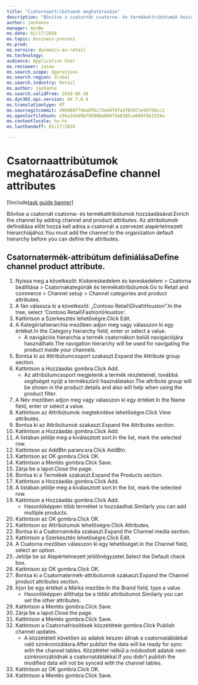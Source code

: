 ```yaml
--- 
title: "Csatornaattribútumok meghatározása"
description: "Bővítse a csatornát csatorna- és termékattribútumok hozzáadásával."
author: jashanno
manager: AnnBe
ms.date: 02/17/2016
ms.topic: business-process
ms.prod: 
ms.service: dynamics-ax-retail
ms.technology: 
audience: Application User
ms.reviewer: josaw
ms.search.scope: Operations
ms.search.region: Global
ms.search.industry: Retail
ms.author: jashanno
ms.search.validFrom: 2016-06-30
ms.dyn365.ops.version: AX 7.0.0
ms.translationtype: HT
ms.sourcegitcommit: d9b080ff46a0fbc73ed4f8fa3f03d71e9d758cc2
ms.openlocfilehash: e56a2da90bf92080a09d79a8285ce609f8e3324a
ms.contentlocale: hu-hu
ms.lasthandoff: 01/17/2018

---
```

# <a name="define-channel-attributes"></a><span data-ttu-id="2773c-103">Csatornaattribútumok meghatározása</span><span class="sxs-lookup"><span data-stu-id="2773c-103">Define channel attributes</span></span>

[!include[task guide banner](../includes/task-guide-banner.md)]

<span data-ttu-id="2773c-104">Bővítse a csatornát csatorna- és termékattribútumok hozzáadásával.</span><span class="sxs-lookup"><span data-stu-id="2773c-104">Enrich the channel by adding channel and product attributes.</span></span> <span data-ttu-id="2773c-105">Az attribútumok definiálása előtt hozzá kell adnia a csatornát a szervezet alapértelmezett hierarchiájához.</span><span class="sxs-lookup"><span data-stu-id="2773c-105">You must add the channel to the organization default hierarchy before you can define the attributes.</span></span>


## <a name="define-channel-product-attribute"></a><span data-ttu-id="2773c-106">Csatornatermék-attribútum definiálása</span><span class="sxs-lookup"><span data-stu-id="2773c-106">Define channel product attribute.</span></span>
1. <span data-ttu-id="2773c-107">Nyissa meg a következőt: Kiskereskedelem és kereskedelem > Csatorna beállítása > Csatornakategóriák és termékattribútumok.</span><span class="sxs-lookup"><span data-stu-id="2773c-107">Go to Retail and commerce > Channel setup > Channel categories and product attributes.</span></span>
2. <span data-ttu-id="2773c-108">A fán válassza ki a következőt: „Contoso Retail\Divat\Houston”.</span><span class="sxs-lookup"><span data-stu-id="2773c-108">In the tree, select 'Contoso Retail\Fashion\Houston'.</span></span>
3. <span data-ttu-id="2773c-109">Kattintson a Szerkesztés lehetőségre.</span><span class="sxs-lookup"><span data-stu-id="2773c-109">Click Edit.</span></span>
4. <span data-ttu-id="2773c-110">A Kategóriahierarchia mezőben adjon meg vagy válasszon ki egy értéket.</span><span class="sxs-lookup"><span data-stu-id="2773c-110">In the Category hierarchy field, enter or select a value.</span></span>
    * <span data-ttu-id="2773c-111">A navigációs hierarchia a termék csatornákon belüli navigációjára használható.</span><span class="sxs-lookup"><span data-stu-id="2773c-111">The navigation hierarchy will be used for navigating the product inside your channels.</span></span>  
5. <span data-ttu-id="2773c-112">Bontsa ki az Attribútumcsoport szakaszt.</span><span class="sxs-lookup"><span data-stu-id="2773c-112">Expand the Attribute group section.</span></span>
6. <span data-ttu-id="2773c-113">Kattintson a Hozzáadás gombra.</span><span class="sxs-lookup"><span data-stu-id="2773c-113">Click Add.</span></span>
    * <span data-ttu-id="2773c-114">Az attribútumcsoport megjelenik a termék részleteinél, továbbá segítséget nyújt a termékszűrő használatakor.</span><span class="sxs-lookup"><span data-stu-id="2773c-114">The attribute group will be shown in the product details and also will help when using the product filter.</span></span>  
7. <span data-ttu-id="2773c-115">A Név mezőben adjon meg vagy válasszon ki egy értéket.</span><span class="sxs-lookup"><span data-stu-id="2773c-115">In the Name field, enter or select a value.</span></span>
8. <span data-ttu-id="2773c-116">Kattintson az Attribútumok megtekintése lehetőségre.</span><span class="sxs-lookup"><span data-stu-id="2773c-116">Click View attributes.</span></span>
9. <span data-ttu-id="2773c-117">Bontsa ki az Attribútumok szakaszt.</span><span class="sxs-lookup"><span data-stu-id="2773c-117">Expand the Attributes section.</span></span>
10. <span data-ttu-id="2773c-118">Kattintson a Hozzáadás gombra.</span><span class="sxs-lookup"><span data-stu-id="2773c-118">Click Add.</span></span>
11. <span data-ttu-id="2773c-119">A listában jelölje meg a kiválasztott sort.</span><span class="sxs-lookup"><span data-stu-id="2773c-119">In the list, mark the selected row.</span></span>
12. <span data-ttu-id="2773c-120">Kattintson az AddBtn parancsra.</span><span class="sxs-lookup"><span data-stu-id="2773c-120">Click AddBtn.</span></span>
13. <span data-ttu-id="2773c-121">Kattintson az OK gombra.</span><span class="sxs-lookup"><span data-stu-id="2773c-121">Click OK.</span></span>
14. <span data-ttu-id="2773c-122">Kattintson a Mentés gombra.</span><span class="sxs-lookup"><span data-stu-id="2773c-122">Click Save.</span></span>
15. <span data-ttu-id="2773c-123">Zárja be a lapot.</span><span class="sxs-lookup"><span data-stu-id="2773c-123">Close the page.</span></span>
16. <span data-ttu-id="2773c-124">Bontsa ki a Termékek szakaszt.</span><span class="sxs-lookup"><span data-stu-id="2773c-124">Expand the Products section.</span></span>
17. <span data-ttu-id="2773c-125">Kattintson a Hozzáadás gombra.</span><span class="sxs-lookup"><span data-stu-id="2773c-125">Click Add.</span></span>
18. <span data-ttu-id="2773c-126">A listában jelölje meg a kiválasztott sort.</span><span class="sxs-lookup"><span data-stu-id="2773c-126">In the list, mark the selected row.</span></span>
19. <span data-ttu-id="2773c-127">Kattintson a Hozzáadás gombra.</span><span class="sxs-lookup"><span data-stu-id="2773c-127">Click Add.</span></span>
    * <span data-ttu-id="2773c-128">Hasonlóképpen több terméket is hozzáadhat.</span><span class="sxs-lookup"><span data-stu-id="2773c-128">Similarly you can add multiple products.</span></span>  
20. <span data-ttu-id="2773c-129">Kattintson az OK gombra.</span><span class="sxs-lookup"><span data-stu-id="2773c-129">Click OK.</span></span>
21. <span data-ttu-id="2773c-130">Kattintson az Attribútumok lehetőségre.</span><span class="sxs-lookup"><span data-stu-id="2773c-130">Click Attributes.</span></span>
22. <span data-ttu-id="2773c-131">Bontsa ki a Csatornamédia szakaszt.</span><span class="sxs-lookup"><span data-stu-id="2773c-131">Expand the Channel media section.</span></span>
23. <span data-ttu-id="2773c-132">Kattintson a Szerkesztés lehetőségre.</span><span class="sxs-lookup"><span data-stu-id="2773c-132">Click Edit.</span></span>
24. <span data-ttu-id="2773c-133">A Csatorna mezőben válasszon ki egy lehetőséget.</span><span class="sxs-lookup"><span data-stu-id="2773c-133">In the Channel field, select an option.</span></span>
25. <span data-ttu-id="2773c-134">Jelölje be az Alapértelmezett jelölőnégyzetet.</span><span class="sxs-lookup"><span data-stu-id="2773c-134">Select the Default check box.</span></span>
26. <span data-ttu-id="2773c-135">Kattintson az OK gombra.</span><span class="sxs-lookup"><span data-stu-id="2773c-135">Click OK.</span></span>
27. <span data-ttu-id="2773c-136">Bontsa ki a Csatornatermék-attribútumok szakaszt.</span><span class="sxs-lookup"><span data-stu-id="2773c-136">Expand the Channel product attributes section.</span></span>
28. <span data-ttu-id="2773c-137">Írjon be egy értéket a Márka mezőbe.</span><span class="sxs-lookup"><span data-stu-id="2773c-137">In the Brand field, type a value.</span></span>
    * <span data-ttu-id="2773c-138">Hasonlóképpen állíthatja be a többi attribútumot.</span><span class="sxs-lookup"><span data-stu-id="2773c-138">Similarly you can set the other attributes.</span></span>  
29. <span data-ttu-id="2773c-139">Kattintson a Mentés gombra.</span><span class="sxs-lookup"><span data-stu-id="2773c-139">Click Save.</span></span>
30. <span data-ttu-id="2773c-140">Zárja be a lapot.</span><span class="sxs-lookup"><span data-stu-id="2773c-140">Close the page.</span></span>
31. <span data-ttu-id="2773c-141">Kattintson a Mentés gombra.</span><span class="sxs-lookup"><span data-stu-id="2773c-141">Click Save.</span></span>
32. <span data-ttu-id="2773c-142">Kattintson a Csatornafrissítések közzététele gombra.</span><span class="sxs-lookup"><span data-stu-id="2773c-142">Click Publish channel updates.</span></span>
    * <span data-ttu-id="2773c-143">A közzétételt követően az adatok készen állnak a csatornatáblákkal való szinkronizálásra.</span><span class="sxs-lookup"><span data-stu-id="2773c-143">After publish the data will be ready for sync with the channel tables.</span></span> <span data-ttu-id="2773c-144">Közzététel nélkül a módosított adatok nem szinkronizálódnak a csatornatáblákkal.</span><span class="sxs-lookup"><span data-stu-id="2773c-144">If you didn't publish the modified data will not be synced with the channel tables.</span></span>  
33. <span data-ttu-id="2773c-145">Kattintson az OK gombra.</span><span class="sxs-lookup"><span data-stu-id="2773c-145">Click OK.</span></span>
34. <span data-ttu-id="2773c-146">Kattintson a Mentés gombra.</span><span class="sxs-lookup"><span data-stu-id="2773c-146">Click Save.</span></span>



